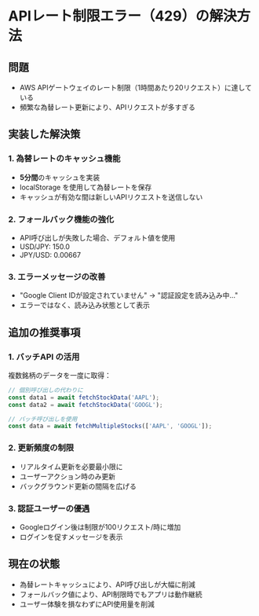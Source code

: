 # APIレート制限エラー（429）の解決方法

## 問題
- AWS APIゲートウェイのレート制限（1時間あたり20リクエスト）に達している
- 頻繁な為替レート更新により、APIリクエストが多すぎる

## 実装した解決策

### 1. 為替レートのキャッシュ機能
- **5分間**のキャッシュを実装
- localStorage を使用して為替レートを保存
- キャッシュが有効な間は新しいAPIリクエストを送信しない

### 2. フォールバック機能の強化
- API呼び出しが失敗した場合、デフォルト値を使用
- USD/JPY: 150.0
- JPY/USD: 0.00667

### 3. エラーメッセージの改善
- "Google Client IDが設定されていません" → "認証設定を読み込み中..."
- エラーではなく、読み込み状態として表示

## 追加の推奨事項

### 1. バッチAPI の活用
複数銘柄のデータを一度に取得：
```javascript
// 個別呼び出しの代わりに
const data1 = await fetchStockData('AAPL');
const data2 = await fetchStockData('GOOGL');

// バッチ呼び出しを使用
const data = await fetchMultipleStocks(['AAPL', 'GOOGL']);
```

### 2. 更新頻度の制限
- リアルタイム更新を必要最小限に
- ユーザーアクション時のみ更新
- バックグラウンド更新の間隔を広げる

### 3. 認証ユーザーの優遇
- Googleログイン後は制限が100リクエスト/時に増加
- ログインを促すメッセージを表示

## 現在の状態
- 為替レートキャッシュにより、API呼び出しが大幅に削減
- フォールバック値により、API制限時でもアプリは動作継続
- ユーザー体験を損なわずにAPI使用量を削減